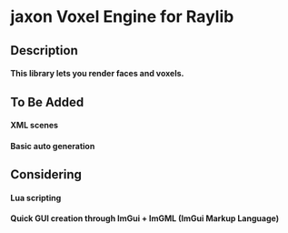 # jaxon Voxel Engine for Raylib
## Description
#### This library lets you render faces and voxels.
## To Be Added
#### XML scenes
#### Basic auto generation
## Considering
#### Lua scripting
#### Quick GUI creation through ImGui + ImGML (ImGui Markup Language)